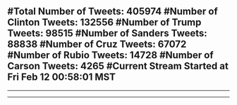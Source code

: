 #Total Number of Tweets: 405974 
#Number of Clinton Tweets: 132556
#Number of Trump Tweets: 98515
#Number of Sanders Tweets: 88838
#Number of Cruz Tweets: 67072
#Number of Rubio Tweets: 14728
#Number of Carson Tweets: 4265
#Current Stream Started at Fri Feb 12 00:58:01 MST
---
---
---
